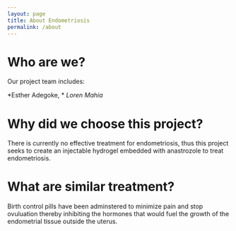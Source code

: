 ```yaml
---
layout: page
title: About Endometriosis
permalink: /about
---
```

# Who are we? 
Our project team includes: 

*Esther Adegoke, *
*Loren Mahia*

# Why did we choose this project?
There is currently no effective treatment for endometriosis, thus this project seeks to create an injectable hydrogel embedded with anastrozole to treat endometriosis.

# What are similar treatment?
Birth control pills have been adminstered to minimize pain and stop ovuluation thereby inhibiting the hormones that would fuel the growth of the endometrial tissue outside the uterus.

